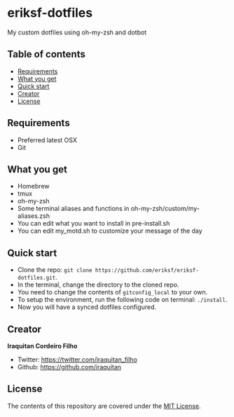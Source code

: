 # eriksf-dotfiles

My custom dotfiles using oh-my-zsh and dotbot

## Table of contents
* [Requirements](#requirements)
* [What you get](#what-you-get)
* [Quick start](#quick-start)
* [Creator](#creator)
* [License](#license)

## Requirements
* Preferred latest OSX
* Git

## What you get
* Homebrew
* tmux
* oh-my-zsh
* Some terminal aliases and functions in oh-my-zsh/custom/my-aliases.zsh
* You can edit what you want to install in pre-install.sh
* You can edit my_motd.sh to customize your message of the day

## Quick start
* Clone the repo: `git clone https://github.com/eriksf/eriksf-dotfiles.git`.
* In the terminal, change the directory to the cloned repo.
* You need to change the contents of `gitconfig_local` to your own.
* To setup the environment, run the following code on terminal: `./install`.
* Now you will have a synced dotfiles configured.

## Creator
**Iraquitan Cordeiro Filho**

* Twitter: <https://twitter.com/iraquitan_filho>
* Github: <https://github.com/iraquitan>

## License
The contents of this repository are covered under the [MIT License](LICENSE).
